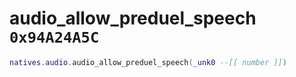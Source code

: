# audio_allow_preduel_speech `0x94A24A5C`

```lua
natives.audio.audio_allow_preduel_speech(_unk0 --[[ number ]])
```